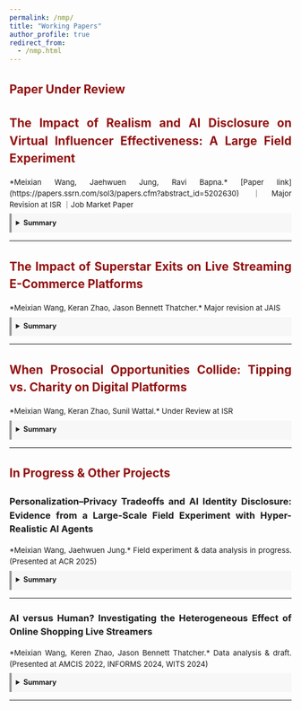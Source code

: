 ```yaml
---
permalink: /nmp/
title: "Working Papers"
author_profile: true
redirect_from: 
  - /nmp.html
---
```


<div style="width:100%; line-height:1.5; margin: 0 0 1.5em 0; text-align:justify;" markdown="1">

## <span style="color:#910f0f">Paper Under Review</span>

<!-- Paper 1 -->
## <span style="color:#910f0f">The Impact of Realism and AI Disclosure on Virtual Influencer Effectiveness: A Large Field Experiment</span>

<p style="margin-bottom:0.4em; font-size:0.95em;" markdown="1">
*Meixian Wang, Jaehwuen Jung, Ravi Bapna.*
[Paper link](https://papers.ssrn.com/sol3/papers.cfm?abstract_id=5202630) ｜Major Revision at ISR ｜Job Market Paper
</p>

<details style="border-left:4px solid #999; background:#f7f7f7; padding:0.6em; font-size:0.9em;">
  <summary style="font-size:1em;"><strong>Summary</strong></summary>
  <p style="margin:0.4em 0;">
    Influencer marketing has become an essential component for brand strategies, and the adoption of AI-generated virtual influencers is accelerating with advancements in generative AI. However, these emerging practices raise challenges related to transparency and ethical concerns. By conducting a large field experiment involving over 1.8 million consumers, we examine the interplay between virtual influencers’ anthropomorphism levels and the disclosure of their AI identity. The results show that virtual influencers with higher anthropomorphism levels enhance engagement metrics, while AI identity disclosure reduces link clicks and three-second video plays, particularly for highly realistic virtual influencers. Our underlying mechanism analysis based on an online experiment reveals that this reduction is driven by “expectation violation effect”, where disclosure violates consumers’ expectations and evokes negative feelings. Importantly, the negative effects reverse for consumers with prior experience interacting with virtual influencers—among this group, highly realistic virtual influencers with disclosure actually lead to greater engagement than their less anthropomorphic counterparts. Our findings provide theoretical and practical insights into the design and development of AI agents, emphasizing the need to strategically manage anthropomorphism and transparency to optimize consumer engagement.
  </p>
  <img src="/assets/Presentation1.mp4" alt="" width="330" style="display:block; margin:0.6em auto;" />
</details>

---

<!-- Paper 2 -->
## <span style="color:#910f0f">The Impact of Superstar Exits on Live Streaming E-Commerce Platforms</span>

<p style="margin-bottom:0.4em; font-size:0.95em;" markdown="1">
*Meixian Wang, Keran Zhao, Jason Bennett Thatcher.*
Major revision at JAIS
</p>

<details style="border-left:4px solid #999; background:#f7f7f7; padding:0.6em; font-size:0.9em;">
  <summary style="font-size:1em;"><strong>Summary</strong></summary>
  <p style="margin:0.4em 0;">
    Influencer marketing has become a pivotal e-commerce strategy, revolutionizing how brands interact with consumers. This strategy’s reliance on high-profile streamers, or "superstars," presents opportunities and challenges. While these influential figures drive significant platform value, their unexpected exits pose strategic challenges for ecosystem stakeholders. This study investigates a critical yet underexplored question: how does a superstar streamer's sudden departure reshape market dynamics within LSE platforms? Using a natural experiment, the unexpected exit of Viya, China's leading live streamer from Taobao Live, we conduct an empirical case study to examine the effects on 3,102 peer streamers across 165,004 streaming sessions. Our findings reveal that peer streamers in similar content categories experience significant benefits following a superstar's exit. Notably, this improvement stems from demand redistribution rather than changes in content supply, as peer streamers maintain consistent productivity and promotional strategies post-exit. Our analysis further identifies two key moderating factors: channel similarity and streamer type. Peer streamers more similar to the departed superstar experience amplified sales gains, particularly when similarity exists in hedonic attributes like content category and popularity. Interestingly, brand-employed streamers, who represent specific brands, gained greater sales and number of views than influencer streamers. This study extends the literature on LSE, the superstar effect, and brand halo effects while offering practical implications for platform managers, brands, streamers, and consumers.

  </p>
</details>

---

<!-- Paper 3 -->
## <span style="color:#910f0f">When Prosocial Opportunities Collide: Tipping vs. Charity on Digital Platforms</span>

<p style="margin-bottom:0.4em; font-size:0.95em;" markdown="1">
*Meixian Wang, Keran Zhao, Sunil Wattal.*
Under Review at ISR
</p>

<details style="border-left:4px solid #999; background:#f7f7f7; padding:0.6em; font-size:0.9em;">
  <summary style="font-size:1em;"><strong>Summary</strong></summary>
  <p style="margin:0.4em 0;">
    As digital platforms integrate prosocial features into their monetization strategies, creators face a critical trade-off between sustaining income and engaging in altruistic initiatives. We study this tension in the context of Twitch’s built-in charity tool, using a quasi-experimental design based on the 2023 “Together for Good” campaign. Drawing on multi-level panel data comprising 10,704 streamer-day and 672,452 viewer–streamer–day observations, we implement difference-in-differences estimation with propensity score matching. We find that charity streams trigger short-term substitution: direct tipping declines on charity streams. However, this is followed by a long-term generosity spillover, as tipping increases in subsequent non-charity streams. Viewer-level analyses uncover a dual mechanism: active tippers reallocate spending away from tipping during charity events, while new or previously inactive viewers are more likely to initiate tipping to a streamer after exposure to the streamer’s charity events. Our study advances understanding of how platform-integrated prosocial tools reshape financial support patterns in the creator economy, offering design implications for balancing monetization and social impact.

  </p>
</details>

---

<!-- Pipeline / additional projects -->
## <span style="color:#910f0f">In Progress & Other Projects</span>

<!-- Project A -->
### Personalization–Privacy Tradeoffs and AI Identity Disclosure: Evidence from a Large-Scale Field Experiment with Hyper-Realistic AI Agents
<p style="margin-bottom:0.4em; font-size:0.95em;" markdown="1">
*Meixian Wang, Jaehwuen Jung.* Field experiment & data analysis in progress. (Presented at ACR 2025)
</p>
<details style="border-left:4px solid #999; background:#f7f7f7; padding:0.6em; font-size:0.9em;">
  <summary style="font-size:1em;"><strong>Summary</strong></summary>
  <p style="margin:0.4em 0;">
   The rapid advancement of generative AI has fueled the rise of hyper-realistic AI agents—virtual entities capable of delivering highly personalized, human-like interactions at scale. While these agents present exciting opportunities for enhancing consumer engagement, they also raise complex challenges related to trust, transparency, and data privacy. To investigate these tensions, we propose a large-scale field experiment involving 10,000 consumers of a startup. We manipulate two key design factors in the AI agents’ promotional videos: the level of service personalization and whether the agent’s artificial identity is disclosed. Drawing on dual-process, expectation-violation, and privacy calculus theories, we hypothesize that while personalization increases engagement, identity disclosure may undermine it. By exploring the interaction between these factors, we aim to uncover the mechanisms underlying consumer cognitive perception. Our findings contribute to the literature on AI agents and the personalization-privacy paradox, providing practical guidance for brands seeking to deploy hyper-realistic AI agents responsibly and effectively.

  </p>
</details>

---

<!-- Project B -->
### AI versus Human? Investigating the Heterogeneous Effect of Online Shopping Live Streamers
<p style="margin-bottom:0.4em; font-size:0.95em;" markdown="1">
*Meixian Wang, Keren Zhao, Jason Bennett Thatcher.* Data analysis & draft. (Presented at AMCIS 2022, INFORMS 2024, WITS 2024)
</p>
<details style="border-left:4px solid #999; background:#f7f7f7; padding:0.6em; font-size:0.9em;">
  <summary style="font-size:1em;"><strong>Summary</strong></summary>
  <p style="margin:0.4em 0;">
    Live Streaming E-commerce (LSE) is a new format that embeds live streaming into e-commerce, where streamers sell products and interact with viewers in synchrony. Many stores have launched LSE channels to attract traffic and increase sales. As competition for effective human streamers is intense, platform owners have developed artificial intelligence (AI) streamers as an alternative. However, it is unclear whether human or AI streamers are more effective at engaging viewers and selling products. Drawing on media synchronicity theory, we develop a research model that examines the differences between human and AI streamers. We report tests of our model using observational data from Taobao Live. We conducted an online experiment to evaluate the underlying mechanisms that explain the performance differences between human and AI streamers. Our study provides insights for platforms and store owners seeking to better utilize AI technology to sell products, and for designers interested in developing more effective AI streamers.

  </p>
</details>


---


</div>
